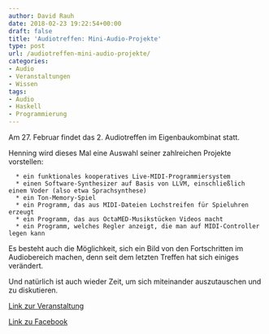 ```yaml
---
author: David Rauh
date: 2018-02-23 19:22:54+00:00
draft: false
title: 'Audiotreffen: Mini-Audio-Projekte'
type: post
url: /audiotreffen-mini-audio-projekte/
categories:
- Audio
- Veranstaltungen
- Wissen
tags:
- Audio
- Haskell
- Programmierung
---
```


Am 27. Februar findet das 2. Audiotreffen im Eigenbaukombinat statt.

Henning wird dieses Mal eine Auswahl seiner zahlreichen Projekte vorstellen: 



 	  * ein funktionales kooperatives Live-MIDI-Programmiersystem
 	  * einen Software-Synthesizer auf Basis von LLVM, einschließlich einem Voder (also etwa Sprachsynthese)
 	  * ein Ton-Memory-Spiel
 	  * ein Programm, das aus MIDI-Dateien Lochstreifen für Spieluhren erzeugt
 	  * ein Programm, das aus OctaMED-Musikstücken Videos macht
 	  * ein Programm, welches Regler anzeigt, die man auf MIDI-Controller legen kann


<!-- more -->

Es besteht auch die Möglichkeit, sich ein Bild von den Fortschritten im Audiobereich machen, denn seit dem letzten Treffen hat sich einiges verändert.

Und natürlich ist auch wieder Zeit, um sich miteinander auszutauschen und zu diskutieren.

[Link zur Veranstaltung](/Audiotreffen-feb-2018/)

[Link zu Facebook](https://www.facebook.com/events/153476442035440/)
